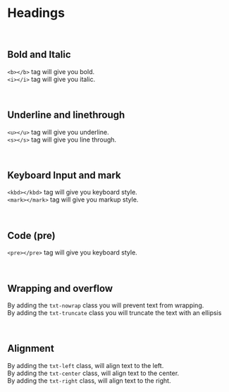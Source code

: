 # Headings

<hhl-live-editor title="Headings" htmlCode='
    <template>
      <h1>H1. Heading</h1>
      <h2>H2. Heading</h2>
      <h3>H3. Heading</h3>
      <h4>H4. Heading</h4>
      <h5>H5. Heading</h5>
      <h6>H6. Heading</h6>
    </template>
'>
</hhl-live-editor>
<br>

## Bold and Italic

`<b></b>` tag will give you bold. <br/>
`<i></i>` tag will give you italic.

<hhl-live-editor title="Bold & Italic" htmlCode='
    <template>
      <div>
      <b>This is bold text.</b>  
      <i> This is italic text.</i>
      </div>
    </template>
'>
</hhl-live-editor>

<br>

## Underline and linethrough

`<u></u>` tag will give you underline. <br/>
`<s></s>` tag will give you line through.

<hhl-live-editor title="Underline & linethrough" htmlCode='
    <template>
      <div>
      <u>This is underline text.</u>
      <s>This is line through text.</s>
      </div>
    </template>
'>
</hhl-live-editor>

<br>

## Keyboard Input and mark

`<kbd></kbd>` tag will give you keyboard style. <br/>
`<mark></mark>` tag will give you markup style.

<hhl-live-editor title="Keyboard Input & mark" htmlCode='
    <template>
      <div>
      <kbd>This is keyboard style text.</kbd><br/><br/>
      <mark>This is markup style text.</mark>
      </div>
    </template>
'>
</hhl-live-editor>

<br>

## Code (pre)

`<pre></pre>` tag will give you keyboard style. <br/>

<hhl-live-editor title="Code (pre)" htmlCode='
    <template>
      <div >
      <pre class="p-4">
    var a = ["a", "b", "c"];
    a.forEach(function(entry) {
      console.log(entry);
    });
      </pre>
    </div>
    </template>
'>
</hhl-live-editor>

<br>

## Wrapping and overflow

By adding the `txt-nowrap` class you will prevent text from wrapping. <br/>
By adding the `txt-truncate` class you will truncate the text with an ellipsis 

<hhl-live-editor title="Wrapping and overflow" htmlCode='
    <template>
      <div>
        <p class="txt-nowrap col-bg-warn" style="width: 8rem;">
        Text overflow the parent.</p>
        <p class="txt-truncate col-bg-warn" style="width: 8rem;">
        Text not overflow the parent.</p>
      </div>
    </template>
'>
</hhl-live-editor>

<br>

## Alignment

By adding the `txt-left` class, will align text to the left.<br/>
By adding the `txt-center` class, will align text to the center.<br/>
By adding the `txt-right` class, will align text to the right.  

<hhl-live-editor title="Alignment" htmlCode='
    <template>
      <div>
        <p class="txt-left">Left aligned text.</p>
        <p class="txt-center">Center aligned text.</p>
        <p class="txt-right">Right aligned text.</p>
    </div>
    </template>
'>
</hhl-live-editor>

